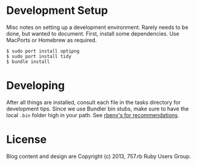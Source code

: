 
# Development Setup

Misc notes on setting up a development environment. Rarely needs to be done, but wanted to document. First, install some dependencies. Use MacPorts or Homebrew as required.

```shell
$ sudo port install optipng
$ sudo port install tidy
$ bundle install
```


# Developing

After all things are installed, consult each file in the tasks directory for development tips. Since we use Bundler bin stubs, make sure to have the local `.bin` folder high in your path. See [rbenv's for recommendations](https://github.com/sstephenson/rbenv/wiki/Understanding-binstubs#adding-project-specific-binstubs-to-path).


# License

Blog content and design are Copyright (c) 2013, 757.rb Ruby Users Group.

